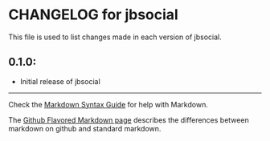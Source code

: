 # CHANGELOG for jbsocial

This file is used to list changes made in each version of jbsocial.

## 0.1.0:

* Initial release of jbsocial

- - -
Check the [Markdown Syntax Guide](http://daringfireball.net/projects/markdown/syntax) for help with Markdown.

The [Github Flavored Markdown page](http://github.github.com/github-flavored-markdown/) describes the differences between markdown on github and standard markdown.
